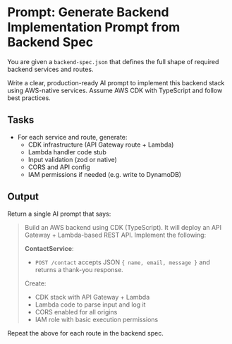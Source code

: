 # Prompt: Generate Backend Implementation Prompt from Backend Spec

You are given a `backend-spec.json` that defines the full shape of required backend services and routes.

Write a clear, production-ready AI prompt to implement this backend stack using AWS-native services. Assume AWS CDK with TypeScript and follow best practices.

## Tasks

* For each service and route, generate:
  * CDK infrastructure (API Gateway route + Lambda)
  * Lambda handler code stub
  * Input validation (zod or native)
  * CORS and API config
  * IAM permissions if needed (e.g. write to DynamoDB)

## Output

Return a single AI prompt that says:

> Build an AWS backend using CDK (TypeScript). It will deploy an API Gateway + Lambda-based REST API. Implement the following:
>
> **ContactService**:
>
> * `POST /contact` accepts JSON `{ name, email, message }` and returns a thank-you response.
>
> Create:
>
> * CDK stack with API Gateway + Lambda
> * Lambda code to parse input and log it
> * CORS enabled for all origins
> * IAM role with basic execution permissions

Repeat the above for each route in the backend spec. 